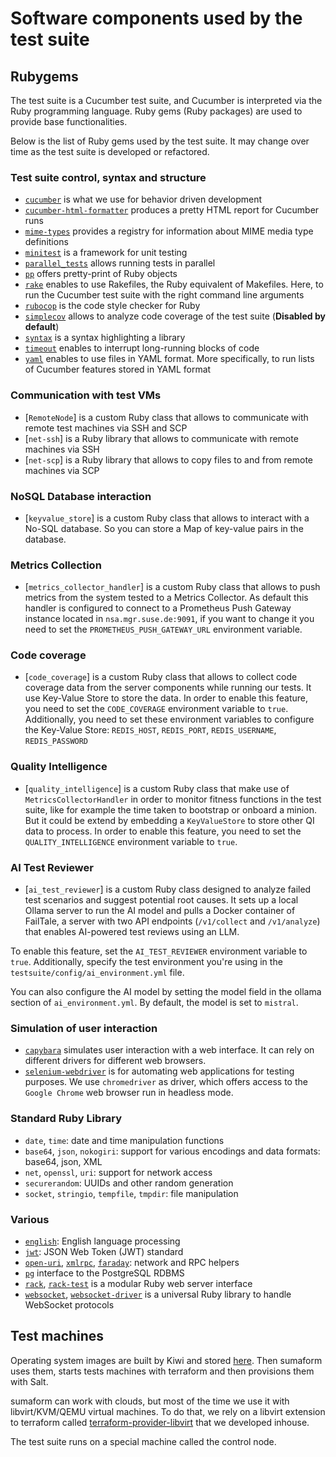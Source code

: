 # Software components used by the test suite

## Rubygems

The test suite is a Cucumber test suite, and Cucumber is interpreted via the Ruby programming language. Ruby gems
(Ruby packages) are used to provide base functionalities.

Below is the list of Ruby gems used by the test suite. It may change over time as the test suite is developed or
refactored.

### Test suite control, syntax and structure

* [`cucumber`](https://github.com/cucumber/cucumber-ruby) is what we use for behavior driven development
* [`cucumber-html-formatter`](https://github.com/cucumber/html-formatter) produces a pretty HTML report for Cucumber
runs
* [`mime-types`](https://github.com/mime-types/ruby-mime-types/) provides a registry for information about MIME media
type definitions
* [`minitest`](https://github.com/minitest/minitest) is a framework for unit testing
* [`parallel_tests`](https://github.com/grosser/parallel_tests) allows running tests in parallel
* [`pp`](https://github.com/ruby/pp) offers pretty-print of Ruby objects
* [`rake`](https://github.com/ruby/rake) enables to use Rakefiles, the Ruby equivalent of Makefiles. Here, to run the
Cucumber test suite with the right command line arguments
* [`rubocop`](https://github.com/rubocop/rubocop) is the code style checker for Ruby
* [`simplecov`](https://github.com/simplecov-ruby/simplecov) allows to analyze code coverage of the test suite
(**Disabled by default**)
* [`syntax`](https://github.com/dblock/syntax) is a syntax highlighting a library
* [`timeout`](https://github.com/ruby/timeout) enables to interrupt long-running blocks of code
* [`yaml`](https://github.com/ruby/yaml) enables to use files in YAML format. More specifically,
to run lists of Cucumber features stored in YAML format

### Communication with test VMs

* [`RemoteNode`] is a custom Ruby class that allows to communicate with remote test machines via SSH and SCP
* [`net-ssh`] is a Ruby library that allows to communicate with remote machines via SSH
* [`net-scp`] is a Ruby library that allows to copy files to and from remote machines via SCP

### NoSQL Database interaction

* [`keyvalue_store`] is a custom Ruby class that allows to interact with a No-SQL database. So you can store a Map of key-value pairs in the database.

### Metrics Collection

* [`metrics_collector_handler`] is a custom Ruby class that allows to push metrics from the system tested to a Metrics Collector.
  As default this handler is configured to connect to a Prometheus Push Gateway instance located in `nsa.mgr.suse.de:9091`, if you want to change it you need to set the `PROMETHEUS_PUSH_GATEWAY_URL` environment variable.

### Code coverage

* [`code_coverage`] is a custom Ruby class that allows to collect code coverage data from the server components while running our tests. It use Key-Value Store to store the data.
  In order to enable this feature, you need to set the `CODE_COVERAGE` environment variable to `true`. Additionally, you need to set these environment variables to configure the Key-Value Store: `REDIS_HOST`, `REDIS_PORT`, `REDIS_USERNAME`, `REDIS_PASSWORD`

### Quality Intelligence

* [`quality_intelligence`] is a custom Ruby class that make use of `MetricsCollectorHandler` in order to monitor fitness functions in the test suite, like for example the time taken to bootstrap or onboard a minion. But it could be extend by embedding a `KeyValueStore` to store other QI data to process.
In order to enable this feature, you need to set the `QUALITY_INTELLIGENCE` environment variable to `true`.

### AI Test Reviewer

* [`ai_test_reviewer`] is a custom Ruby class designed to analyze failed test scenarios and suggest potential root causes. It sets up a local Ollama server to run the AI model and pulls a Docker container of FailTale, a server with two API endpoints (`/v1/collect` and `/v1/analyze`) that enables AI-powered test reviews using an LLM.

To enable this feature, set the `AI_TEST_REVIEWER` environment variable to `true`. Additionally, specify the test environment you're using in the `testsuite/config/ai_environment.yml` file.

You can also configure the AI model by setting the model field in the ollama section of `ai_environment.yml`. By default, the model is set to `mistral`.

### Simulation of user interaction

* [`capybara`](https://github.com/teamcapybara/capybara) simulates user interaction with a web interface.
It can rely on different drivers for different web browsers.
* [`selenium-webdriver`](https://github.com/SeleniumHQ/selenium) is for automating web applications for testing purposes.
We use `chromedriver` as driver, which offers access to the `Google Chrome` web browser run in headless mode.

### Standard Ruby Library

* `date`, `time`: date and time manipulation functions
* `base64`, `json`, `nokogiri`: support for various encodings and data formats: base64, json, XML
* `net`, `openssl`, `uri`: support for network access
* `securerandom`: UUIDs and other random generation
* `socket`, `stringio`, `tempfile`, `tmpdir`: file manipulation

### Various

* [`english`](https://github.com/ruby/English): English language processing
* [`jwt`](https://github.com/jwt/ruby-jwt): JSON Web Token (JWT) standard
* [`open-uri`](https://github.com/ruby/open-uri), [`xmlrpc`](https://github.com/ruby/xmlrpc), [`faraday`](https://github.com/lostisland/faraday): network and RPC helpers
* [`pg`](https://github.com/ged/ruby-pg) interface to the PostgreSQL RDBMS
* [`rack`](https://github.com/rack/rack), [`rack-test`](https://github.com/rack/rack-test) is a modular Ruby web server interface
* [`websocket`](https://github.com/imanel/websocket-ruby), [`websocket-driver`](https://github.com/faye/websocket-driver-ruby) is a universal Ruby library to handle WebSocket protocols

## Test machines

Operating system images are built by Kiwi and stored [here](http://download.suse.de/ibs/Devel:/Galaxy:/Terraform:/Images/).
Then sumaform uses them, starts tests machines with terraform and then provisions them with Salt.

sumaform can work with clouds, but most of the time we use it with libvirt/KVM/QEMU virtual machines. To do that, we
rely on a libvirt extension to terraform called [terraform-provider-libvirt](https://github.com/dmacvicar/terraform-provider-libvirt)
that we developed inhouse.

The test suite runs on a special machine called the control node.
